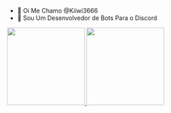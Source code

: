 - 👋 Oi Me Chamo @Kiiwi3666
- 🤖 Sou Um Desenvolvedor de Bots Para o Discord

<div>
  <a href="https://beacons.ai/Kiiwi3666">
  <img height="180em" src="https://github-readme-stats.vercel.app/api?username=Kiiwi3666&show_icons=true&theme=dark&include_all_commits=true&count_private=true"/>
  <img height="180em" src="https://github-readme-stats.vercel.app/api/top-langs/?username=Kiiwi3666&layout=compact&langs_count=16&theme=dark"/>
</div>
